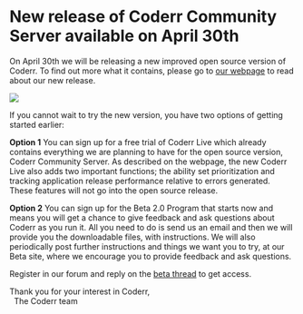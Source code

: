 New release of Coderr Community Server available on April 30th
================

On April 30th we will be releasing a new improved open source version of Coderr. To find out more what it contains, please go to [our webpage](https://coderr.io/v2/) to read  about our new release.

![](../screens/analyze-incident.png)

If you cannot wait to try the new version, you have two options of getting started earlier: 

**Option 1** You can sign up for a free trial of Coderr Live which already contains everything we are planning to have for the open source version, Coderr Community Server. As described on the webpage, the new Coderr Live also adds two important functions; the ability set prioritization and tracking application release performance relative to errors generated. These features will not go into the open source release.

**Option 2** You can sign up for the Beta 2.0 Program that starts now and means you will get a chance to give feedback and ask questions about Coderr as you run it. All you need to do is send us an email and then we will provide you the downloadable files, with instructions. We will also periodically post further instructions and things we want you to try, at our Beta site, where we encourage you to provide feedback and ask questions. 

Register in our forum and reply on the [beta thread](https://discuss.coderr.io/t/beta-access-applications/44) to get access.

Thank you for your interest in Coderr,<br>
  &nbsp;&nbsp;The Coderr team
